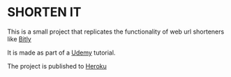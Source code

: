 # SHORTEN IT

This is a small project that replicates the functionality of web url shorteners like [Bitly](https://bitly.com/)

It is made as part of a [Udemy](https://www.udemy.com/meteor-react-tutorial) tutorial.

The project is published to [Heroku](https://shorten-it.herokuapp.com)

